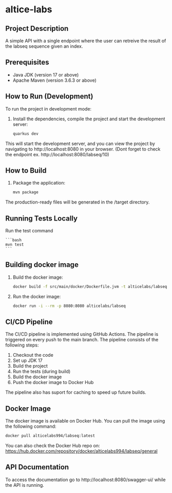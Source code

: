 # altice-labs

## Project Description
A simple API with a single endpoint where the user can retreive the result of the labseq sequence given an index.

## Prerequisites
- Java JDK (version 17 or above)
- Apache Maven (version 3.6.3 or above)

## How to Run (Development)
To run the project in development mode:

1. Install the dependencies, compile the project and start the development server:
   ```bash
   quarkus dev
   ```

This will start the development server, and you can view the project by navigating to http://localhost:8080 in your browser. (Dont forget to check the endpoint ex. http://localhost:8080/labseq/10)

## How to Build

1. Package the application:

    ```bash
    mvn package
    ```
The production-ready files will be generated in the /target directory.


## Running Tests Locally

Run the test command
    
    ```bash
    mvn test
    ```

## Building docker image

1. Build the docker image:

    ```bash
    docker build -f src/main/docker/Dockerfile.jvm -t alticelabs/labseq .
    ```

2. Run the docker image:

    ```bash
    docker run -i --rm -p 8080:8080 alticelabs/labseq
    ```


## CI/CD Pipeline

The CI/CD pipeline is implemented using GitHub Actions. The pipeline is triggered on every push to the main branch. The pipeline consists of the following steps:

1. Checkout the code
2. Set up JDK 17
3. Build the project
4. Run the tests (during build)
5. Build the docker image
6. Push the docker image to Docker Hub

The pipeline also has suport for caching to speed up future builds.

## Docker Image

The docker image is available on Docker Hub. You can pull the image using the following command:

```bash
docker pull alticelabs994/labseq:latest
```
You can also check the Docker Hub repo on:
https://hub.docker.com/repository/docker/alticelabs994/labseq/general


## API Documentation

To access the documentation go to http://localhost:8080/swagger-ui/ while the API is running.